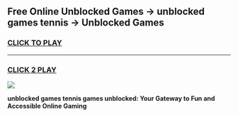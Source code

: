 
## Free Online Unblocked Games → unblocked games tennis → Unblocked Games
<h3>
<a href="https://premium.freeplayer.one?title=unblocked_games_tennis&ref=21F">CLICK TO PLAY</a></h3>
<hr>

<h3>
<a href="https://premium.freeplayer.one?title=unblocked_games_tennis&ref=21F">CLICK 2 PLAY</a>
  
</h3>

<a href="https://premium.freeplayer.one?title=unblocked_games_tennis&ref=21F/"><img src="https://clearcache.store/games.png"></a>


**unblocked games tennis games unblocked: Your Gateway to Fun and Accessible Online Gaming**
